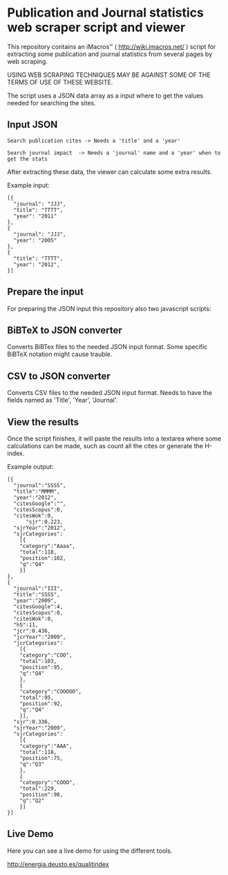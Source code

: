 Publication and Journal statistics web scraper script and viewer
================================================================

This repository contains an iMacros™ ( http://wiki.imacros.net/ ) script for extracting 
some publication and journal statistics from several pages by web scraping.

USING WEB SCRAPING TECHNIQUES MAY BE AGAINST SOME OF THE TERMS OF USE OF THESE WEBSITE.

The script uses a JSON data array as a input where to get the values needed for searching the sites.


Input JSON
-------

    Search publication cites -> Needs a 'title' and a 'year'

    Search journal impact  -> Needs a 'journal' name and a 'year' when to get the stats

After extracting these data, the viewer can calculate some extra results.

Example input:

    [{
      "journal": "JJJ", 
      "title": "TTTT", 
      "year": "2011"
    }, 
    {
      "journal": "JJJ", 
      "year": "2005"
    }, 
    {
      "title": "TTTT", 
      "year": "2012",
    }]


Prepare the input
-------
For preparing the JSON input this repository also two javascript scripts:


BiBTeX to JSON converter
-------
Converts BiBTex files to the needed JSON input format. Some specific BiBTeX notation might cause trauble.


CSV to JSON converter
-------
Converts CSV files to the needed JSON input format. Needs to have the fields named as 'Title', 'Year', 'Journal'.


View the results
-------
Once the script finishes, it will paste the results into a textarea where some calculations can be made, such as
count all the cites or generate the H-index.


Example output:

    [{
      "journal":"SSSS",
      "title":"MMMM",
      "year":"2012",
      "citesGoogle":"",
      "citesScopus":0,
      "citesWok":0,
          "sjr":0.223,
      "sjrYear":"2012",
      "sjrCategories":
        [{
        "category":"Aaaa",
        "total":118,
        "position":102,
        "q":"Q4"
        }]
    },
    {
      "journal":"III",
      "title":"SSSS",
      "year":"2009",
      "citesGoogle":4,
      "citesScopus":0,
      "citesWok":0,
      "h5":11,
      "jcr":0.436,
      "jcrYear":"2009",
      "jcrCategories":
        [{
        "category":"COO",
        "total":103,
        "position":95,
        "q":"Q4"
        },
        {
        "category":"COOOOO",
        "total":95,
        "position":92,
        "q":"Q4"
        }],
      "sjr":0.336,
      "sjrYear":"2009",
      "sjrCategories":
        [{
        "category":"AAA",
        "total":118,
        "position":75,
        "q":"Q3"
        },
        {
        "category":"COOO",
        "total":229,
        "position":98,
        "q":"Q2"
        }]
    }]


Live Demo
-------
Here you can see a live demo for using the different tools.

http://energia.deusto.es/qualitindex
